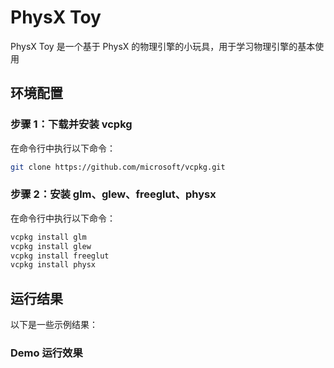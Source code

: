 # PhysX Toy

PhysX Toy 是一个基于 PhysX 的物理引擎的小玩具，用于学习物理引擎的基本使用

## 环境配置

### 步骤 1：下载并安装 vcpkg

在命令行中执行以下命令：

```bash
git clone https://github.com/microsoft/vcpkg.git
```

### 步骤 2：安装 glm、glew、freeglut、physx

在命令行中执行以下命令：

```bash
vcpkg install glm
vcpkg install glew
vcpkg install freeglut
vcpkg install physx
```

## 运行结果

以下是一些示例结果：

### Demo 运行效果

<!-- ![demo](./doc/demo.gif) -->
